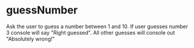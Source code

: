 # guessNumber
Ask the user to guess a number between 1 and 10. If user guesses number 3 console will say "Right guessed". All other guesses will console out "Absolutely wrong!"
